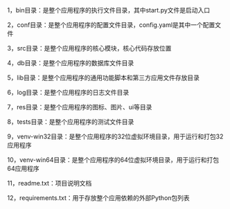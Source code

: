 1，bin目录：是整个应用程序的执行文件目录，其中start.py文件是启动入口

2，conf目录：是整个应用程序的配置文件目录，config.yaml是其中一个配置文件

3，src目录：是整个应用程序的核心模块，核心代码存放位置

4，db目录：是整个应用程序的数据库文件目录

5，lib目录：是整个应用程序的通用功能脚本和第三方应用文件存放目录

6，log目录：是整个应用程序的日志文件目录

7，res目录：是整个应用程序的图标、图片、ui等目录

8，tests目录：是整个应用程序的测试文件目录

9，venv-win32目录：是整个应用程序的32位虚拟环境目录，用于运行和打包32应用程序

10，venv-win64目录：是整个应用程序的64位虚拟环境目录，用于运行和打包64应用程序

11，readme.txt：项目说明文档

12，requirements.txt：用于存放整个应用依赖的外部Python包列表